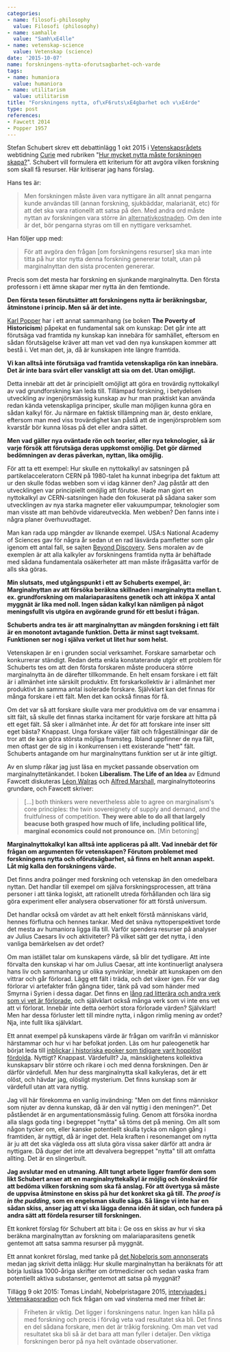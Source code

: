 ```yaml
---
categories:
- name: filosofi-philosophy
  value: Filosofi (philosophy)
- name: samhalle
  value: "Samh\xE4lle"
- name: vetenskap-science
  value: Vetenskap (science)
date: '2015-10-07'
name: forskningens-nytta-oforutsagbarhet-och-varde
tags:
- name: humaniora
  value: humaniora
- name: utilitarism
  value: utilitarism
title: "Forskningens nytta, of\xF6ruts\xE4gbarhet och v\xE4rde"
type: post
references:
- Fawcett 2014
- Popper 1957
---
```

Stefan Schubert skrev ett debattinlägg 1 okt 2015 i [Vetenskapsrådets](http://vr.se/) webtidning [Curie](http://www.tidningencurie.se/) med rubriken "[Hur mycket nytta måste forskningen skapa?](http://bloggar.tidningencurie.se/stefanschubert/hur-mycket-nytta-maste-forskningen-skapa/)". Schubert vill formulera ett kriterium för att avgöra vilken forskning som skall få resurser. Här kritiserar jag hans förslag.

Hans tes är:

> Men forskningen måste även vara nyttigare än allt annat pengarna kunde användas till (annan forskning, sjukbäddar, malarianät, etc) för att det ska vara rationellt att satsa på den. Med andra ord måste nyttan av forskningen vara större än <u>alternativkostnaden</u>. Om den inte är det, bör pengarna styras om till en nyttigare verksamhet.

Han följer upp med:

> För att avgöra den frågan [om forskningens resurser] ska man inte titta på hur stor nytta denna forskning genererar totalt, utan på marginalnyttan den sista procenten genererar.

Precis som det mesta har forskning en sjunkande marginalnytta. Den första professorn i ett ämne skapar mer nytta än den femtionde.

**Den första tesen förutsätter att forskningens nytta är beräkningsbar, åtminstone i princip. Men så är det inte.**

[Karl Popper](/karl-popper/) har i ett annat sammanhang (se boken **The Poverty of Historicism**) påpekat en fundamental sak om kunskap: Det går inte att förutsäga vad framtida ny kunskap kan innebära för samhället, eftersom en sådan förutsägelse kräver att man vet vad den nya kunskapen kommer att bestå i. Vet man det, ja, då är kunskapen inte längre framtida.

**Vi kan alltså inte förutsäga vad framtida vetenskapliga rön kan innebära. Det är inte bara svårt eller vanskligt att sia om det. Utan omöjligt.**

Detta innebär att det är principiellt omöjligt att göra en trovärdig nyttokalkyl av vad grundforskning kan leda till. Tillämpad forskning, i betydelsen utveckling av ingenjörsmässig kunskap av hur man praktiskt kan använda redan kända vetenskapliga principer, skulle man möjligen kunna göra en sådan kalkyl för. Ju närmare en faktisk tillämpning man är, desto enklare, eftersom man med viss trovärdighet kan påstå att de ingenjörsproblem som kvarstår bör kunna lösas på det eller andra sättet.

**Men vad gäller nya oväntade rön och teorier, eller nya teknologier, så är varje försök att förutsäga deras uppkomst omöjlig. Det gör därmed bedömningen av deras påverkan, nyttan, lika omöjlig.**

För att ta ett exempel: Hur skulle en nyttokalkyl av satsningen på partikelacceleratorn CERN på 1980-talet ha kunnat inbegripa det faktum att ur den skulle födas webben som vi idag känner den? Jag påstår att den utvecklingen var principiellt omöjlig att förutse. Hade man gjort en nyttokalkyl av CERN-satsningen hade den fokuserat på sådana saker som utvecklingen av nya starka magneter eller vakuumpumpar, teknologier som man visste att man behövde vidareutveckla. Men webben? Den fanns inte i några planer överhuvudtaget.

Man kan rada upp mängder av liknande exempel. USA:s National Academy of Sciences gav för några år sedan ut en rad läsvärda pamfletter som går igenom ett antal fall, se sajten [Beyond Discovery](http://www.nasonline.org/publications/beyond-discovery/). Sens moralen av de exemplen är att alla kalkyler av forskningens framtida nytta är behäftade med sådana fundamentala osäkerheter att man måste ifrågasätta varför de alls ska göras.

**Min slutsats, med utgångspunkt i ett av Schuberts exempel, är: Marginalnyttan av att försöka beräkna skillnaden i marginalnytta mellan t. ex. grundforskning om malariaparasitens genetik och att inköpa X antal myggnät är lika med noll. Ingen sådan kalkyl kan nämligen på något meningsfullt vis utgöra en avgörande grund för ett beslut i frågan.**

**Schuberts andra tes är att marginalnyttan av mängden forskning i ett fält är en monotont avtagande funktion. Detta är minst sagt tveksamt. Funktionen ser nog i själva verket ut litet hur som helst.**

Vetenskapen är en i grunden social verksamhet. Forskare samarbetar och konkurrerar ständigt. Redan detta enkla konstaterande utgör ett problem för Schuberts tes om att den första forskaren måste producera större marginalnytta än de därefter tillkommande. En helt ensam forskare i ett fält är i allmänhet inte särskilt produktiv. Ett forskarkollektiv är i allmänhet mer produktivt än samma antal isolerade forskare. Självklart kan det finnas för många forskare i ett fält. Men det kan också finnas för få.

Om det var så att forskare skulle vara mer produktiva om de var ensamma i sitt fält, så skulle det finnas starka incitament för varje forskare att hitta på ett eget fält. Så sker i allmänhet inte. Är det för att forskare inte inser sitt eget bästa? Knappast. Unga forskare väljer fält och frågeställningar där de tror att de kan göra största möjliga framsteg. Ibland uppfinner de nya fält, men oftast ger de sig in i konkurrensen i ett existerande "hett" fält. Schuberts antagande om hur marginalnyttans funktion ser ut är inte giltigt.

Av en slump råkar jag just läsa en mycket passande observation om marginalnyttetänkandet. I boken **Liberalism. The Life of an Idea** av Edmund Fawcett diskuteras [Léon Walras](https://en.wikipedia.org/wiki/L%C3%A9on_Walras) och [Alfred Marshall](https://en.wikipedia.org/wiki/Alfred_Marshall), marginalnyttoteorins grundare, och Fawcett skriver:

> [...] both thinkers were nevertheless able to agree on marginalism's core principles: the twin sovereignety of supply and demand, and the fruitfulness of competition. **They were able to do all that largely beacuse both grasped how much of life, including political life, marginal economics could not pronounce on.** [Min betoning]

**Marginalnyttokalkyl kan alltså inte appliceras på allt. Vad innebär det för frågan om argumenten för vetenskapen? Förutom problemet med forskningens nytta och oförutsägbarhet, så finns en helt annan aspekt. Låt mig kalla den forskningens värde.**

Det finns andra poänger med forskning och vetenskap än den omedelbara nyttan. Det handlar till exempel om själva forskningsprocessen, att träna personer i att tänka logiskt, att rationellt utreda förhållanden och lära sig göra experiment eller analysera observationer för att förstå universum.

Det handlar också om värdet av att helt enkelt förstå människans värld, hennes förflutna och hennes tankar. Med det snäva nyttoperspektivet torde det mesta av humaniora ligga illa till. Varför spendera resurser på analyser av Julius Caesars liv och aktiviteter? På vilket sätt ger det nytta, i den vanliga bemärkelsen av det ordet?

Om man istället talar om kunskapens värde, så blir det tydligare. Att inte förvalta den kunskap vi har om Julius Caesar, att inte kontinuerligt analysera hans liv och sammanhang ur olika synvinklar, innebär att kunskapen om den vittrar och går förlorad. Lägg ett fält i träda, och det växer igen. För var dag förlorar vi artefakter från gångna tider, tänk på vad som händer med Smyrna i Syrien i dessa dagar. Det finns en [lång rad litterära och andra verk som vi vet är förlorade](https://en.wikipedia.org/wiki/Lost_work), och självklart också många verk som vi inte ens vet att vi förlorat. Innebär inte detta oerhört stora förlorade värden? Självklart! Men har dessa förluster lett till mindre nytta, i någon rimlig mening av ordet? Nja, inte fullt lika självklart.

Ett annat exempel på kunskapens värde är frågan om varifrån vi människor härstammar och hur vi har befolkat jorden. Läs om hur paleogenetik har börjat leda till [inblickar i historiska epoker som tidigare varit hopplöst fördolda](http://aeon.co/magazine/science/what-can-paleogenetics-tell-us-about-prehistory/). Nyttigt? Knappast. Värdefullt? Ja, mänsklighetens kollektiva kunskapsarv blir större och rikare i och med denna forskningen. Den är därför värdefull. Men hur dess marginalnytta skall kalkyleras, det är ett olöst, och hävdar jag, olösligt mysterium. Det finns kunskap som är värdefull utan att vara nyttig.

Jag vill här förekomma en vanlig invändning: "Men om det finns människor som njuter av denna kunskap, då är den väl nyttig i den meningen?". Det påståendet är en argumentationsmässig fuling. Genom att försöka inordna alla slags goda ting i begreppet "nytta" så töms det på mening. Om allt som någon tycker om, eller kanske potentiellt skulla tycka om någon gång i framtiden, är nyttigt, då är inget det. Hela kraften i resonemanget om nytta är ju att det ska vägleda oss att sluta göra vissa saker därför att andra är nyttigare. Då duger det inte att devalvera begreppet "nytta" till att omfatta allting. Det är en slingerbult.

**Jag avslutar med en utmaning. Allt tungt arbete ligger framför dem som likt Schubert anser att en marginalnyttekalkyl är möjlig och önskvärd för att bedöma vilken forskning som ska få anslag. För att övertyga så måste de uppvisa åtminstone en skiss på hur det konkret ska gå till. *The proof is in the pudding*, som en engelsman skulle säga. Så länge vi inte har en sådan skiss, anser jag att vi ska lägga denna idén åt sidan, och fundera på andra sätt att fördela resurser till forskningen.**

Ett konkret förslag för Schubert att bita i: Ge oss en skiss av hur vi ska beräkna marginalnyttan av forskning om malariaparasitens genetik gentemot att satsa samma resurser på myggnät.

Ett annat konkret förslag, med tanke på [det Nobelpris som annonserats](http://www.nobelprize.org/nobel_prizes/medicine/laureates/2015/press.html) medan jag skrivit detta inlägg: Hur skulle marginalnyttan ha beräknats för att börja lusläsa 1000-åriga skrifter om örtmediciner och sedan vaska fram potentiellt aktiva substanser, gentemot att satsa på myggnät?

Tillägg 9 okt 2015: Tomas Lindahl, Nobelpristagare 2015, [intervjuades i Vetenskapsradion](http://sverigesradio.se/sida/artikel.aspx?programid=406&artikel=6274741) och fick frågan om vad vinsterna med mer frihet är:

> Friheten är viktig. Det ligger i forskningens natur. Ingen kan hålla på med forskning och precis i förväg veta vad resultatet ska bli. Det finns en del sådana forskare, men det är tråkig forskning. Om man vet vad resultatet ska bli så är det bara att man fyller i detaljer. Den viktiga forskningen beror på nya helt oväntade observationer.
